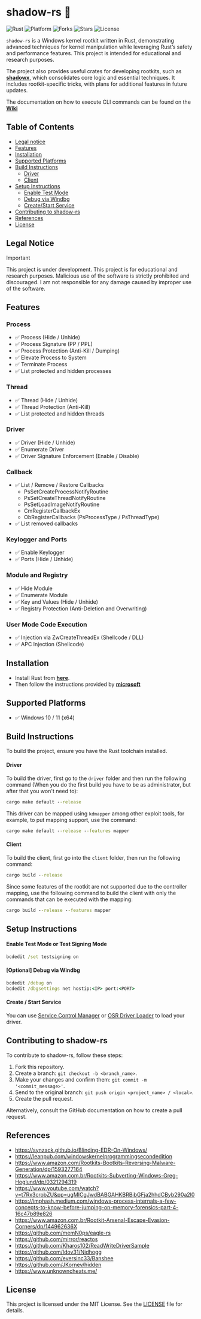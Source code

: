 # shadow-rs 🦀

![Rust](https://img.shields.io/badge/made%20with-Rust-red)
![Platform](https://img.shields.io/badge/platform-windows-blueviolet)
![Forks](https://img.shields.io/github/forks/joaoviictorti/shadow-rs)
![Stars](https://img.shields.io/github/stars/joaoviictorti/shadow-rs)
![License](https://img.shields.io/github/license/joaoviictorti/shadow-rs)

`shadow-rs` is a Windows kernel rootkit written in Rust, demonstrating advanced techniques for kernel manipulation while leveraging Rust’s safety and performance features. This project is intended for educational and research purposes.

The project also provides useful crates for developing rootkits, such as [**shadowx**](/crates/shadowx/), which consolidates core logic and essential techniques. It includes rootkit-specific tricks, with plans for additional features in future updates.

The documentation on how to execute CLI commands can be found on the [**Wiki**](https://github.com/joaoviictorti/shadow-rs/wiki)

## Table of Contents

* [Legal notice](#legal-notice)
* [Features](#features)
* [Installation](#installation)
* [Supported Platforms](#supported-Platforms)
* [Build Instructions](#build-instructions)
  * [Driver](#driver)
  * [Client](#client)
* [Setup Instructions](#setup-instructions)
  * [Enable Test Mode](#enable-test-mode)
  * [Debug via Windbg](#debug-via-windbg)
  * [Create/Start Service](#createstart-service)
* [Contributing to shadow-rs](#contributing-to-shadow-rs)
* [References](#references)
* [License](#license)

## Legal Notice

> [!IMPORTANT]  
> This project is under development.
> This project is for educational and research purposes. Malicious use of the software is strictly prohibited and discouraged. I am not responsible for any damage caused by improper use of the software.

## Features
 
### Process
- ✅ Process (Hide / Unhide)
- ✅ Process Signature (PP / PPL)
- ✅ Process Protection (Anti-Kill / Dumping)
- ✅ Elevate Process to System
- ✅ Terminate Process
- ✅  List protected and hidden processes

### Thread
- ✅ Thread (Hide / Unhide)
- ✅ Thread Protection (Anti-Kill)
- ✅  List protected and hidden threads

### Driver
- ✅ Driver (Hide / Unhide)
- ✅ Enumerate Driver
- ✅ Driver Signature Enforcement (Enable / Disable)

### Callback
- ✅ List / Remove / Restore Callbacks
    - PsSetCreateProcessNotifyRoutine
    - PsSetCreateThreadNotifyRoutine
    - PsSetLoadImageNotifyRoutine
    - CmRegisterCallbackEx
   - ObRegisterCallbacks (PsProcessType / PsThreadType)
- ✅ List removed callbacks

### Keylogger and Ports
- ✅ Enable Keylogger
- ✅ Ports (Hide / Unhide)
  
### Module and Registry
- ✅ Hide Module
- ✅ Enumerate Module
- ✅ Key and Values (Hide / Unhide)
- ✅ Registry Protection (Anti-Deletion and Overwriting)

### User Mode Code Execution
- ✅ Injection via ZwCreateThreadEx (Shellcode / DLL)
- ✅ APC Injection (Shellcode)


## Installation
- Install Rust from [**here**](https://www.rust-lang.org/learn/get-started).
- Then follow the instructions provided by [**microsoft**](https://github.com/microsoft/windows-drivers-rs?tab=readme-ov-file#getting-started)

## Supported Platforms
- ✅ Windows 10 / 11 (x64)

## Build Instructions

To build the project, ensure you have the Rust toolchain installed. 

#### Driver
To build the driver, first go to the `driver` folder and then run the following command (When you do the first build you have to be as administrator, but after that you won't need to):
```cmd
cargo make default --release
```

This driver can be mapped using `kdmapper` among other exploit tools, for example, to put mapping support, use the command:
```cmd
cargo make default --release --features mapper
```

#### Client
To build the client, first go into the `client` folder, then run the following command:
```cmd
cargo build --release
```

Since some features of the rootkit are not supported due to the controller mapping, use the following command to build the client with only the commands that can be executed with the mapping:
```cmd
cargo build --release --features mapper
```

## Setup Instructions

#### Enable Test Mode or Test Signing Mode 

```cmd
bcdedit /set testsigning on
```

#### [Optional] Debug via Windbg

```cmd
bcdedit /debug on
bcdedit /dbgsettings net hostip:<IP> port:<PORT>
```

#### Create / Start Service

You can use [Service Control Manager](https://docs.microsoft.com/en-us/windows/win32/services/service-control-manager) or [OSR Driver Loader](https://www.osronline.com/article.cfm%5Earticle=157.htm) to load your driver.

## Contributing to shadow-rs
To contribute to shadow-rs, follow these steps:

1. Fork this repository.
2. Create a branch: ```git checkout -b <branch_name>```.
3. Make your changes and confirm them: ```git commit -m '<commit_message>'```.
4. Send to the original branch: ```git push origin <project_name> / <local>```.
5. Create the pull request.

Alternatively, consult the GitHub documentation on how to create a pull request.

## References

- https://synzack.github.io/Blinding-EDR-On-Windows/
- https://leanpub.com/windowskernelprogrammingsecondedition
- https://www.amazon.com/Rootkits-Bootkits-Reversing-Malware-Generation/dp/1593277164
- https://www.amazon.com.br/Rootkits-Subverting-Windows-Greg-Hoglund/dp/0321294319
- https://www.youtube.com/watch?v=t7Rx3crobZU&pp=ugMICgJwdBABGAHKBRBibGFja2hhdCByb290a2l0
- https://imphash.medium.com/windows-process-internals-a-few-concepts-to-know-before-jumping-on-memory-forensics-part-4-16c47b89e826
- https://www.amazon.com.br/Rootkit-Arsenal-Escape-Evasion-Corners/dp/144962636X
- https://github.com/memN0ps/eagle-rs
- https://github.com/mirror/reactos
- https://github.com/Kharos102/ReadWriteDriverSample
- https://github.com/Idov31/Nidhogg
- https://github.com/eversinc33/Banshee
- https://github.com/JKornev/hidden
- https://www.unknowncheats.me/

## License

This project is licensed under the MIT License. See the [LICENSE](/LICENSE) file for details.
